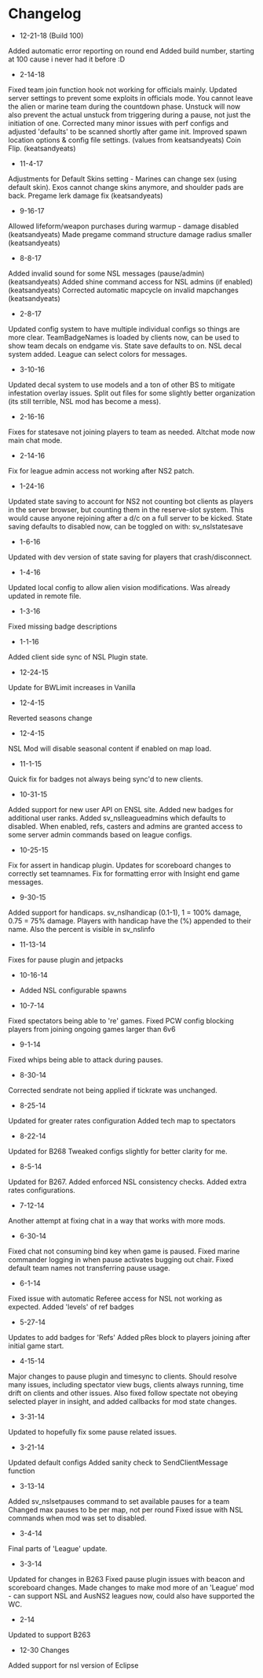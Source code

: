 # Changelog

* 12-21-18 (Build 100)

Added automatic error reporting on round end
Added build number, starting at 100 cause i never had it before :D

* 2-14-18

Fixed team join function hook not working for officials mainly.
Updated server settings to prevent some exploits in officials mode.
You cannot leave the alien or marine team during the countdown phase.
Unstuck will now also prevent the actual unstuck from triggering during a pause, not just the initiation of one.
Corrected many minor issues with perf configs and adjusted 'defaults' to be scanned shortly after game init.
Improved spawn location options & config file settings. (values from keatsandyeats)
Coin Flip. (keatsandyeats)

* 11-4-17

Adjustments for Default Skins setting - Marines can change sex (using default skin).  Exos cannot change skins anymore, and shoulder pads are back.
Pregame lerk damage fix (keatsandyeats)

* 9-16-17

Allowed lifeform/weapon purchases during warmup - damage disabled (keatsandyeats)
Made pregame command structure damage radius smaller (keatsandyeats)

* 8-8-17

Added invalid sound for some NSL messages (pause/admin) (keatsandyeats)
Added shine command access for NSL admins (if enabled) (keatsandyeats)
Corrected automatic mapcycle on invalid mapchanges (keatsandyeats)

* 2-8-17

Updated config system to have multiple individual configs so things are more clear.
TeamBadgeNames is loaded by clients now, can be used to show team decals on endgame vis.
State save defaults to on.
NSL decal system added.
League can select colors for messages.

* 3-10-16

Updated decal system to use models and a ton of other BS to mitigate infestation overlay issues.
Split out files for some slightly better organization (its still terrible, NSL mod has become a mess).

* 2-16-16

Fixes for statesave not joining players to team as needed.
Altchat mode now main chat mode.

* 2-14-16

Fix for league admin access not working after NS2 patch.

* 1-24-16

Updated state saving to account for NS2 not counting bot clients as players in the server browser, but counting them in the reserve-slot system.  This would cause anyone rejoining after a d/c on a full server to be kicked.
State saving defaults to disabled now, can be toggled on with: sv_nslstatesave

* 1-6-16

Updated with dev version of state saving for players that crash/disconnect.

* 1-4-16

Updated local config to allow alien vision modifications.
Was already updated in remote file.

* 1-3-16

Fixed missing badge descriptions

* 1-1-16

Added client side sync of NSL Plugin state.

* 12-24-15

Update for BWLimit increases in Vanilla

* 12-4-15

Reverted seasons change

* 12-4-15

NSL Mod will disable seasonal content if enabled on map load.

* 11-1-15

Quick fix for badges not always being sync'd to new clients.

* 10-31-15

Added support for new user API on ENSL site.
Added new badges for additional user ranks.
Added sv_nslleagueadmins which defaults to disabled.  When enabled, refs, casters and admins are granted access to some server admin commands based on league configs.

* 10-25-15

Fix for assert in handicap plugin.
Updates for scoreboard changes to correctly set teamnames.
Fix for formatting error with Insight end game messages.

* 9-30-15

Added support for handicaps.
sv_nslhandicap (0.1-1), 1 = 100% damage, 0.75 = 75% damage.
Players with handicap have the (%) appended to their name.
Also the percent is visible in sv_nslinfo

* 11-13-14

Fixes for pause plugin and jetpacks

* 10-16-14

* Added NSL configurable spawns

* 10-7-14

Fixed spectators being able to 're' games.
Fixed PCW config blocking players from joining ongoing games larger than 6v6

* 9-1-14

Fixed whips being able to attack during pauses.

* 8-30-14

Corrected sendrate not being applied if tickrate was unchanged.

* 8-25-14

Updated for greater rates configuration
Added tech map to spectators

* 8-22-14

Updated for B268
Tweaked configs slightly for better clarity for me.

* 8-5-14

Updated for B267.
Added enforced NSL consistency checks.
Added extra rates configurations.

* 7-12-14

Another attempt at fixing chat in a way that works with more mods.

* 6-30-14

Fixed chat not consuming bind key when game is paused.
Fixed marine commander logging in when pause activates bugging out chair.
Fixed default team names not transferring pause usage.

* 6-1-14

Fixed issue with automatic Referee access for NSL not working as expected.
Added 'levels' of ref badges

* 5-27-14

Updates to add badges for 'Refs'
Added pRes block to players joining after initial game start.

* 4-15-14

Major changes to pause plugin and timesync to clients.  Should resolve many issues, including spectator view bugs, clients always running, time drift on clients and other issues.  Also fixed follow spectate not obeying selected player in insight, and added callbacks for mod state changes.

* 3-31-14

Updated to hopefully fix some pause related issues.

* 3-21-14

Updated default configs
Added sanity check to SendClientMessage function

* 3-13-14

Added sv_nslsetpauses command to set available pauses for a team
Changed max pauses to be per map, not per round
Fixed issue with NSL commands when mod was set to disabled.

* 3-4-14

Final parts of 'League' update.

* 3-3-14

Updated for changes in B263
Fixed pause plugin issues with beacon and scoreboard changes.
Made changes to make mod more of an 'League' mod - can support NSL and AusNS2 leagues now, could also have supported the WC.

* 2-14

Updated to support B263

* 12-30 Changes

Added support for nsl version of Eclipse